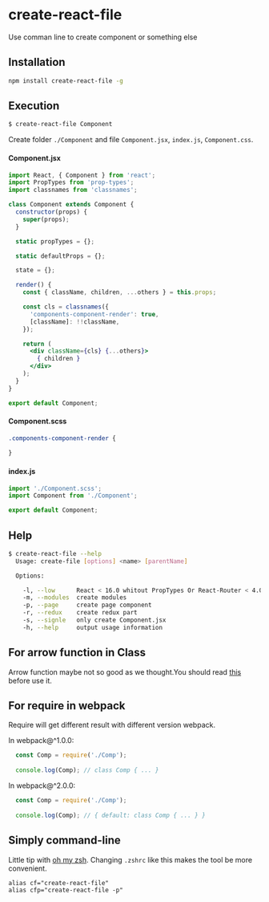 # create-react-file
Use comman line to create component or something else

## Installation

```sh
npm install create-react-file -g
```

## Execution

```sh
$ create-react-file Component
```

Create folder `./Component` and file `Component.jsx`, `index.js`, `Component.css`.

#### Component.jsx

```jsx
import React, { Component } from 'react';
import PropTypes from 'prop-types';
import classnames from 'classnames';

class Component extends Component {
  constructor(props) {
    super(props);
  }

  static propTypes = {};

  static defaultProps = {};

  state = {};

  render() {
    const { className, children, ...others } = this.props;

    const cls = classnames({
      'components-component-render': true,
      [className]: !!className,
    });

    return (
      <div className={cls} {...others}>
        { children }
      </div>
    );
  }
}

export default Component;
```

#### Component.scss

```scss
.components-component-render {
  
}
```

#### index.js

```js
import './Component.scss';
import Component from './Component';

export default Component;
```

## Help

```sh
$ create-react-file --help
  Usage: create-file [options] <name> [parentName]

  Options:

    -l, --low      React < 16.0 whitout PropTypes Or React-Router < 4.0
    -m, --modules  create modules
    -p, --page     create page component
    -r, --redux    create redux part
    -s, --signle   only create Component.jsx
    -h, --help     output usage information
```

## For arrow function in Class

Arrow function maybe not so good as we thought.You should read [this](https://medium.com/@charpeni/arrow-functions-in-class-properties-might-not-be-as-great-as-we-think-3b3551c440b1) before use it.

## For require in webpack

Require will get different result with different version webpack.

In webpack@^1.0.0:

```js
  const Comp = require('./Comp');
  
  console.log(Comp); // class Comp { ... }
```

In webpack@^2.0.0:

```js
  const Comp = require('./Comp');
  
  console.log(Comp); // { default: class Comp { ... } }
```

## Simply command-line

Little tip with [oh my zsh](http://ohmyz.sh).
Changing `.zshrc` like this makes the tool be more convenient.

```
alias cf="create-react-file"
alias cfp="create-react-file -p"
```


